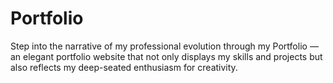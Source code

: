 # Portfolio
 Step into the narrative of my professional evolution through my Portfolio — an elegant portfolio website that not only displays my skills and projects but also reflects my deep-seated enthusiasm for creativity.
